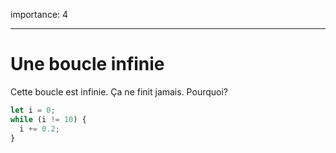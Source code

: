 importance: 4

---

# Une boucle infinie

Cette boucle est infinie. Ça ne finit jamais. Pourquoi?

```js
let i = 0;
while (i != 10) {
  i += 0.2;
}
```

